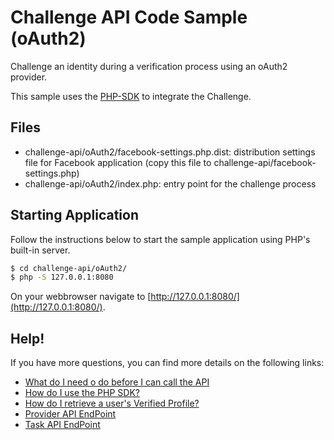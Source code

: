 # Challenge API Code Sample (oAuth2)
Challenge an identity during a verification process using an oAuth2 provider.

This sample uses the [PHP-SDK](https://github.com/veridu/veridu-php) to integrate the Challenge.

## Files
 * challenge-api/oAuth2/facebook-settings.php.dist: distribution settings file for Facebook application (copy this file to challenge-api/facebook-settings.php)
 * challenge-api/oAuth2/index.php: entry point for the challenge process

## Starting Application
Follow the instructions below to start the sample application using PHP's built-in server.
```bash
$ cd challenge-api/oAuth2/
$ php -S 127.0.0.1:8080
```

On your webbrowser navigate to [http://127.0.0.1:8080/](http://127.0.0.1:8080/).

## Help!
If you have more questions, you can find more details on the following links:
 * [What do I need o do before I can call the API](https://veridu.com/wiki/What_do_I_need_to_do_before_I_can_call_the_API)
 * [How do I use the PHP SDK?](https://veridu.com/wiki/How_do_I_use_the_PHP_SDK%3F)
 * [How do I retrieve a user's Verified Profile?](https://veridu.com/wiki/How_do_I_retrieve_a_user%27s_Verified_Profile%3F)
 * [Provider API EndPoint](https://veridu.com/wiki/Provider_Resource)
 * [Task API EndPoint](https://veridu.com/wiki/Task_Resource)
